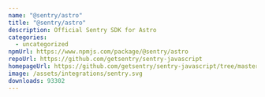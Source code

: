 ```yaml
---
name: "@sentry/astro"
title: "@sentry/astro"
description: Official Sentry SDK for Astro
categories:
  - uncategorized
npmUrl: https://www.npmjs.com/package/@sentry/astro
repoUrl: https://github.com/getsentry/sentry-javascript
homepageUrl: https://github.com/getsentry/sentry-javascript/tree/master/packages/astro
image: /assets/integrations/sentry.svg
downloads: 93302
---
```

